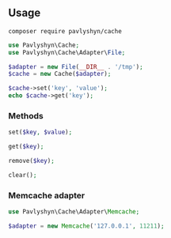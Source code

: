## Usage

```
composer require pavlyshyn/cache
```


```php
use Pavlyshyn\Cache;
use Pavlyshyn\Cache\Adapter\File;

$adapter = new File(__DIR__ . '/tmp');
$cache = new Cache($adapter);

$cache->set('key', 'value');
echo $cache->get('key');
```


### Methods
```php
set($key, $value);

get($key);

remove($key);

clear();
```


### Memcache adapter
```php
use Pavlyshyn\Cache\Adapter\Memcache;

$adapter = new Memcache('127.0.0.1', 11211);
```
